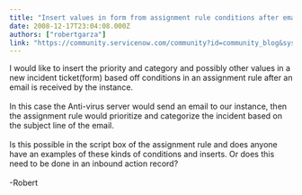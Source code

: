 ```yaml
---
title: "Insert values in form from assignment rule conditions after email is recieved"
date: 2008-12-17T23:04:08.000Z
authors: ["robertgarza"]
link: "https://community.servicenow.com/community?id=community_blog&sys_id=f64e66addbd0dbc01dcaf3231f9619b3"
---
```

<p>I would like to insert the priority and category and possibly other values in a new incident ticket(form) based off conditions in an assignment rule after an email is received by the instance. <br /><br />In this case the Anti-virus server would send an email to our instance, then the assignment rule would prioritize and categorize the incident based on the subject line of the email.<br /><br />Is this possible in the script box of the assignment rule and does anyone have an examples of these kinds of conditions and inserts. Or does this need to be done in an inbound action record?<br /><br />-Robert</p>